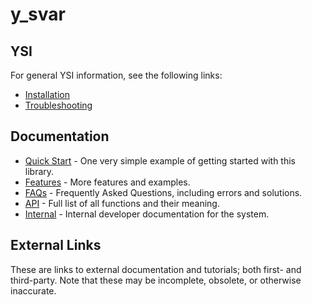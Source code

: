 # y_svar



## YSI

For general YSI information, see the following links:

* [Installation](../installation.md)
* [Troubleshooting](../troubleshooting.md)

## Documentation

* [Quick Start](y_svar/quick-start.md) - One very simple example of getting started with this library.
* [Features](y_svar/features.md) - More features and examples.
* [FAQs](y_svar/faqs.md) - Frequently Asked Questions, including errors and solutions.
* [API](y_svar/api.md) - Full list of all functions and their meaning.
* [Internal](y_svar/internal.md) - Internal developer documentation for the system.

## External Links

These are links to external documentation and tutorials; both first- and third-party.  Note that these may be incomplete, obsolete, or otherwise inaccurate.


